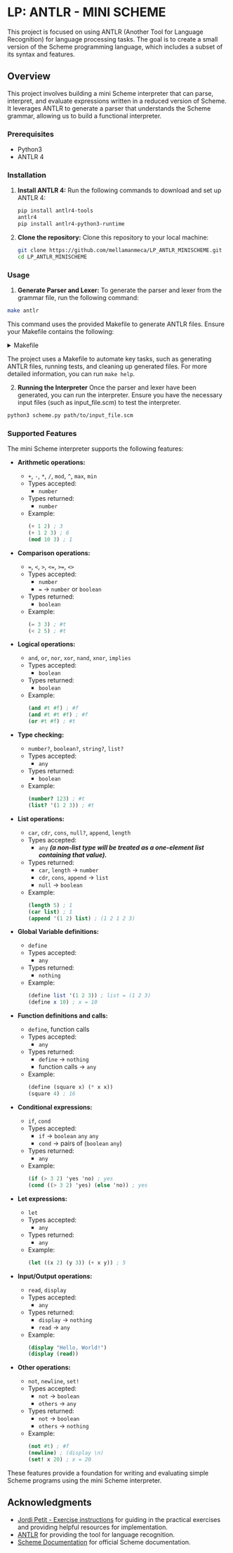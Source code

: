# LP: ANTLR - MINI SCHEME

This project is focused on using ANTLR (Another Tool for Language Recognition) 
for language processing tasks. 
The goal is to create a small version of the Scheme programming language, 
which includes a subset of its syntax and features.

## Overview

This project involves building a mini Scheme interpreter that can parse, 
interpret, and evaluate expressions written in a reduced version of Scheme. 
It leverages ANTLR to generate a parser that understands the Scheme grammar, 
allowing us to build a functional interpreter.

### Prerequisites

- Python3
- ANTLR 4

### Installation

1. **Install ANTLR 4:**
Run the following commands to download and set up ANTLR 4:

    ```sh
    pip install antlr4-tools
    antlr4
    pip install antlr4-python3-runtime
    ```

2. **Clone the repository:**
Clone this repository to your local machine:

    ```sh
    git clone https://github.com/mellamanmeca/LP_ANTLR_MINISCHEME.git
    cd LP_ANTLR_MINISCHEME
    ```

### Usage

1. **Generate Parser and Lexer:**
To generate the parser and lexer from the grammar file, 
run the following command:

```sh
make antlr
```

This command uses the provided Makefile to generate ANTLR files. 
Ensure your Makefile contains the following:

<details>
<summary>Makefile</summary>

```Makefile
# Directories
ANTL_DIR = generated
TEST_DIR = tests

# ANTLR settings
ANTLR_CMD = antlr4
GRAMMAR_FILE = scheme.g4

all: antlr
    @echo "Running tests silently..."
    @python3 $(TEST_DIR)/tests.py --silent

antlr:
    @echo "Generating ANTLR files..."
    @mkdir -p $(ANTL_DIR)
    @$(ANTLR_CMD) -Dlanguage=Python3 -no-listener -visitor $(GRAMMAR_FILE) -o $(ANTL_DIR)
    @echo "ANTLR files generated successfully."
    @echo ""

tests: antlr
    @echo "Running tests..."
    @python3 $(TEST_DIR)/tests.py 

clean:
    @echo "Cleaning ANTLR files..."
    @rm -rf $(ANTL_DIR)

help:
    @echo "Available targets:"
    @echo "  all           - Generate ANTLR files and run tests silently"
    @echo "  tests         - Generate ANTLR files and run tests with output"
    @echo "  antlr         - Generate ANTLR files"
    @echo "  clean         - Clean generated ANTLR files"

# Phony targets
.PHONY: all antlr tests clean help
```

</details>

The project uses a Makefile to automate key tasks, such as generating ANTLR files, running tests, and cleaning up generated files.
For more detailed information, you can run `make help`.

2. **Running the Interpreter**
Once the parser and lexer have been generated, you can run the interpreter. 
Ensure you have the necessary input files (such as input_file.scm) 
to test the interpreter.
```sh
python3 scheme.py path/to/input_file.scm
```

### Supported Features

The mini Scheme interpreter supports the following features:

- **Arithmetic operations:**
    - `+`, `-`, `*`, `/`, `mod`, `^`, `max`, `min`
    - Types accepted: 
        - `number`
    - Types returned:
        - `number`
    - Example:
        ```scheme
        (+ 1 2) ; 3
        (+ 1 2 3) ; 6
        (mod 10 3) ; 1
        ```

- **Comparison operations:**
    - `=`, `<`, `>`, `<=`, `>=`, `<>`
    - Types accepted: 
        - `number`
        - `=` -> `number` or `boolean`
    - Types returned:
        - `boolean`
    - Example:
        ```scheme
        (= 3 3) ; #t
        (< 2 5) ; #t
        ```

- **Logical operations:**
    - `and`, `or`, `nor`, `xor`, `nand`, `xnor`, `implies`
    - Types accepted: 
        - `boolean`
    - Types returned:
        - `boolean`
    - Example:
        ```scheme
        (and #t #f) ; #f
        (and #t #t #f) ; #f
        (or #t #f) ; #t
        ```

- **Type checking:**
    - `number?`, `boolean?`, `string?`, `list?`
    - Types accepted: 
        - `any`
    - Types returned:
        - `boolean`
    - Example:
        ```scheme
        (number? 123) ; #t
        (list? '(1 2 3)) ; #t
        ```

- **List operations:**
    - `car`, `cdr`, `cons`, `null?`, `append`, `length`
    - Types accepted: 
        - `any` ***(a non-list type will be treated as a one-element list containing that value).***
    - Types returned:
        - `car`, `length` -> `number`
        - `cdr`, `cons`, `append` -> `list`
        - `null` -> `boolean`
    - Example:
        ```scheme
        (length 5) ; 1
        (car list) ; 1
        (append '(1 2) list) ; (1 2 1 2 3)
        ```

- **Global Variable definitions:**
    - `define`
    - Types accepted: 
        - `any`
    - Types returned:
        - `nothing`
    - Example:
        ```scheme
        (define list '(1 2 3)) ; list = (1 2 3)
        (define x 10) ; x = 10
        ```

- **Function definitions and calls:**
    - `define`, function calls
    - Types accepted: 
        - `any`
    - Types returned:
        - `define` -> `nothing`
        - function calls -> `any`
    - Example:
        ```scheme
        (define (square x) (* x x))
        (square 4) ; 16
        ```

- **Conditional expressions:**
    - `if`, `cond`
    - Types accepted: 
        - `if` -> `boolean` `any` `any`
        - `cond` -> pairs of (`boolean` `any`)
    - Types returned:
        - `any`
    - Example:
        ```scheme
        (if (> 3 2) 'yes 'no) ; yes
        (cond ((> 3 2) 'yes) (else 'no)) ; yes
        ```

- **Let expressions:**
    - `let`
    - Types accepted: 
        - `any`
    - Types returned:
        - `any`
    - Example:
        ```scheme
        (let ((x 2) (y 3)) (+ x y)) ; 5
        ```

- **Input/Output operations:**
    - `read`, `display`
    - Types accepted: 
        - `any`
    - Types returned:
        - `display` -> `nothing`
        - `read` -> `any`
    - Example:
        ```scheme
        (display "Hello, World!")
        (display (read))
        ```

- **Other operations:**
    - `not`, `newline`, `set!`
    - Types accepted: 
        - `not` -> `boolean`
        - `others` -> `any`
    - Types returned:
        - `not` -> `boolean`
        - `others` -> `nothing`
    - Example:
        ```scheme
        (not #t) ; #f
        (newline) ; (display \n)
        (set! x 20) ; x = 20
        ```

These features provide a foundation for writing and evaluating simple Scheme programs using the mini Scheme interpreter.

## Acknowledgments

- [Jordi Petit - Exercise instructions](https://github.com/jordi-petit/lp-mini-scheme) 
for guiding in the practical exercises and providing helpful 
resources for implementation. 
- [ANTLR](https://www.antlr.org/) for providing the tool for 
language recognition.
- [Scheme Documentation](https://docs.scheme.org/) for official 
Scheme documentation.
